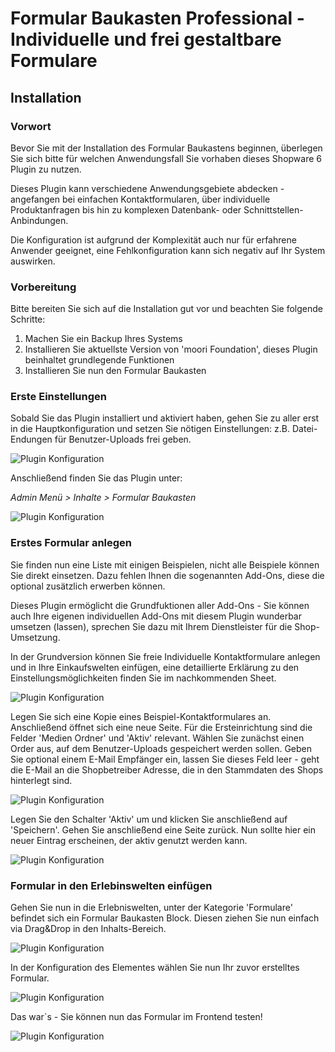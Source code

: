 # Formular Baukasten Professional - Individuelle und frei gestaltbare Formulare

## Installation

### Vorwort

Bevor Sie mit der Installation des Formular Baukastens beginnen,
überlegen Sie sich bitte für welchen Anwendungsfall Sie vorhaben
dieses Shopware 6 Plugin zu nutzen.

Dieses Plugin kann verschiedene Anwendungsgebiete abdecken -
angefangen bei einfachen Kontaktformularen, über individuelle Produktanfragen
bis hin zu komplexen Datenbank- oder Schnittstellen-Anbindungen.

Die Konfiguration ist aufgrund der Komplexität auch nur für erfahrene Anwender geeignet,
eine Fehlkonfiguration kann sich negativ auf Ihr System auswirken.

### Vorbereitung

Bitte bereiten Sie sich auf die Installation gut vor und beachten Sie folgende Schritte:
1. Machen Sie ein Backup Ihres Systems
2. Installieren Sie aktuellste Version von 'moori Foundation', dieses Plugin beinhaltet grundlegende Funktionen
3. Installieren Sie nun den Formular Baukasten

### Erste Einstellungen

Sobald Sie das Plugin installiert und aktiviert haben, gehen Sie zu aller erst in die 
Hauptkonfiguration und setzen Sie nötigen Einstellungen: z.B. Datei-Endungen für 
Benutzer-Uploads frei geben.

![Plugin Konfiguration](images/setup-1.png)

Anschließend finden Sie das Plugin unter:

*Admin Menü > Inhalte > Formular Baukasten*

![Plugin Konfiguration](images/setup-2.png)

### Erstes Formular anlegen

Sie finden nun eine Liste mit einigen Beispielen, nicht alle Beispiele können Sie direkt 
einsetzen. Dazu fehlen Ihnen die sogenannten Add-Ons, diese die optional zusätzlich erwerben können.

Dieses Plugin ermöglicht die Grundfuktionen aller Add-Ons - Sie können auch Ihre eigenen individuellen Add-Ons 
mit diesem Plugin wunderbar umsetzen (lassen), sprechen Sie dazu mit Ihrem Dienstleister für die Shop-Umsetzung.

In der Grundversion können Sie freie Individuelle Kontaktformulare anlegen und in Ihre Einkaufswelten einfügen, 
eine detaillierte Erklärung zu den Einstellungsmöglichkeiten finden Sie im nachkommenden Sheet.

![Plugin Konfiguration](images/setup-3.png)

Legen Sie sich eine Kopie eines Beispiel-Kontaktformulares an. Anschließend öffnet sich eine neue Seite. Für die Ersteinrichtung
sind die Felder 'Medien Ordner' und 'Aktiv' relevant. Wählen Sie zunächst einen Order aus, auf dem Benutzer-Uploads
gespeichert werden sollen. Geben Sie optional einem E-Mail Empfänger ein, lassen Sie dieses Feld leer - geht die E-Mail 
an die Shopbetreiber Adresse, die in den Stammdaten des Shops hinterlegt sind. 

![Plugin Konfiguration](images/setup-4.png)

Legen Sie den Schalter 'Aktiv' um und klicken Sie anschließend auf 'Speichern'. Gehen Sie anschließend eine Seite zurück.
Nun sollte hier ein neuer Eintrag erscheinen, der aktiv genutzt werden kann.

![Plugin Konfiguration](images/setup-5.png)

### Formular in den Erlebinswelten einfügen

Gehen Sie nun in die Erlebniswelten, unter der Kategorie 'Formulare' befindet sich ein Formular Baukasten Block. Diesen
ziehen Sie nun einfach via Drag&Drop in den Inhalts-Bereich.

![Plugin Konfiguration](images/setup-6.png)

In der Konfiguration des Elementes wählen Sie nun Ihr zuvor erstelltes Formular.

![Plugin Konfiguration](images/setup-7.png)

Das war`s - Sie können nun das Formular im Frontend testen!

![Plugin Konfiguration](images/setup-8.png)









